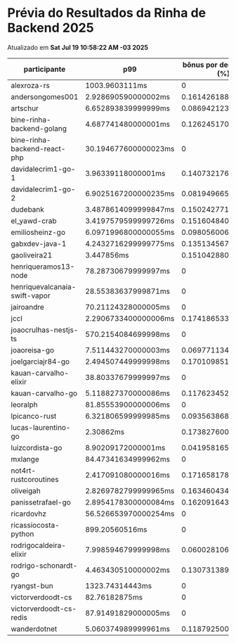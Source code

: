 # Prévia do Resultados da Rinha de Backend 2025
Atualizado em **Sat Jul 19 10:58:22 AM -03 2025**


| participante | p99 | bônus por desempenho (%) | multa ($) | lucro |
| -- | -- | -- | -- | -- |
|	alexroza-rs	|	1003.9603111ms	|	0	|	0	|	187161.49000000002	|
|	andersongomes001	|	2.928690590000002ms	|	0.16142618819999996	|	110177.24550000756	|	255430.57812127637	|
|	artschur	|	6.652893839999999ms	|	0.08694212320000003	|	107739.8437499827	|	226851.5120181386	|
|	bine-rinha-backend-golang	|	4.687741480000001ms	|	0.1262451704	|	103429.90174998394	|	229391.31916677585	|
|	bine-rinha-backend-react-php	|	30.194677600000023ms	|	0	|	107502.2676000251	|	199647.0684000466	|
|	davidalecrim1-go-1	|	3.96339118000001ms	|	0.1407321763999998	|	0	|	337010.39677057345	|
|	davidalecrim1-go-2	|	6.9025167200000235ms	|	0.08194966559999953	|	106288.33774999998	|	222279.18078083513	|
|	dudebank	|	3.4878614099999847ms	|	0.1502427718000003	|	0	|	357705.11397666996	|
|	el_yawd-crab	|	3.4197579599999726ms	|	0.15160484080000056	|	109894.81474999998	|	251692.04423548369	|
|	emiliosheinz-go	|	6.0971996800000055ms	|	0.0980560063999999	|	81163.84149999046	|	173471.71181875843	|
|	gabxdev-java-1	|	4.2432716299999775ms	|	0.13513456740000046	|	0	|	358751.15813894034	|
|	gaoliveira21	|	3.447856ms	|	0.15104288000000002	|	0	|	260126.89691239683	|
|	henriqueramos13-node	|	78.28730679999997ms	|	0	|	58750.09	|	109107.31	|
|	henriquevalcanaia-swift-vapor	|	28.55383637999871ms	|	0	|	53349.81049999395	|	99078.21949998879	|
|	jairoandre	|	70.21124328000005ms	|	0	|	108854.59199999999	|	202158.528	|
|	jccl	|	2.2906733400000006ms	|	0.17418653319999997	|	0	|	86509.09695714057	|
|	joaocrulhas-nestjs-ts	|	570.2154084699998ms	|	0	|	0	|	0	|
|	joaoreisa-go	|	7.511443270000003ms	|	0.06977113459999995	|	86285.55425	|	177445.28937746387	|
|	joelgarciajr84-go	|	2.494507449999998ms	|	0.17010985100000003	|	60074.16975	|	140764.05257891776	|
|	kauan-carvalho-elixir	|	38.80337679999997ms	|	0	|	108314.8045	|	201156.0655	|
|	kauan-carvalho-go	|	5.118827370000086ms	|	0.11762345259999828	|	0	|	346592.50110582355	|
|	leoralph	|	81.85553900000006ms	|	0	|	0	|	180885.03	|
|	lpicanco-rust	|	6.321806599999985ms	|	0.0935638680000003	|	109121.00325	|	231824.10073317314	|
|	lucas-laurentino-go	|	2.30862ms	|	0.17382760000000003	|	0	|	363061.055871162	|
|	luizcordista-go	|	8.90209172000001ms	|	0.0419581655999998	|	0	|	314262.2776060129	|
|	mxlange	|	84.47341634999962ms	|	0	|	55469.259999991664	|	103014.33999998454	|
|	not4rt-rustcoroutines	|	2.417091080000016ms	|	0.17165817839999967	|	0	|	201475.8681589075	|
|	oliveigah	|	2.8269782799999965ms	|	0.16346043440000008	|	0	|	362482.37520636356	|
|	panissetrafael-go	|	2.8954178300000084ms	|	0.16209164339999985	|	75528.09809999999	|	175244.96373972972	|
|	ricardovhz	|	56.526653970000254ms	|	0	|	99663.57799999998	|	185089.50199999998	|
|	ricassiocosta-python	|	899.20560516ms	|	0	|	69629.10499999151	|	129311.19499998423	|
|	rodrigocaldeira-elixir	|	7.998594679999998ms	|	0.06002810640000004	|	0	|	131450.74638612886	|
|	rodrigo-schonardt-go	|	4.463430510000002ms	|	0.13073138979999996	|	0	|	136510.18163774323	|
|	ryangst-bun	|	1323.74314443ms	|	0	|	0	|	0	|
|	victorverdoodt-cs	|	82.76182875ms	|	0	|	0	|	0	|
|	victorverdoodt-cs-redis	|	87.91491829000005ms	|	0	|	108835.7865	|	202123.60350000003	|
|	wanderdotnet	|	5.060374989999961ms	|	0.11879250020000079	|	0	|	181222.04274617112	|
